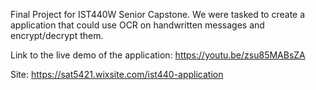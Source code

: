 Final Project for IST440W Senior Capstone. We were tasked to create a application that could use OCR on handwritten messages and encrypt/decrypt them.


Link to the live demo of the application: https://youtu.be/zsu85MABsZA


Site: https://sat5421.wixsite.com/ist440-application
